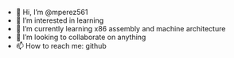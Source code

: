 - 👋 Hi, I’m @mperez561
- 👀 I’m interested in learning
- 🌱 I’m currently learning x86 assembly and machine architecture
- 💞️ I’m looking to collaborate on anything
- 📫 How to reach me: github

<!---
mperez561/mperez561 is a ✨ special ✨ repository because its `README.md` (this file) appears on your GitHub profile.
You can click the Preview link to take a look at your changes.
--->
